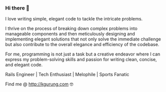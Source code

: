 ### Hi there 👋
I love writing simple, elegant code to tackle the intricate problems.

I thrive on the process of breaking down complex problems into manageable components and then meticulously designing and implementing elegant solutions that not only solve the immediate challenge but also contribute to the overall elegance and efficiency of the codebase. 

For me, programming is not just a task but a creative endeavor where I can express my problem-solving skills and passion for writing clean, concise, and elegant code.

Rails Engineer | Tech Enthusiast | Melophile | Sports Fanatic

Find me @ http://kgurung.com 🤓

